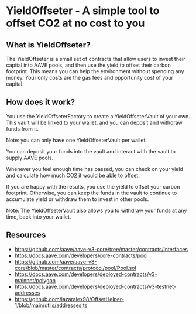 # YieldOffseter - A simple tool to offset CO2 at no cost to you

## What is YieldOffseter?

The YieldOffseter is a small set of contracts that allow users to invest their capital into AAVE pools, and then use the yield to offset their carbon footprint. This means you can help the environment without spending any money. Your only costs are the gas fees and opportunity cost of your capital.

## How does it work?

You use the YieldOffseterFactory to create a YieldOffseterVault of your own. This vault will be linked to your wallet, and you can deposit and withdraw funds from it.

Note: you can only have one YieldOffseterVault per wallet.

You can deposit your funds into the vault and interact with the vault to supply AAVE pools.

Whenever you feel enough time has passed, you can check on your yield and calculate how much CO2 it would be able to offset.

If you are happy with the results, you use the yield to offset your carbon footprint. Otherwise, you can keep the funds in the vault to continue to accumulate yield or withdraw them to invest in other pools.

Note: The YieldOffseterVault also allows you to withdraw your funds at any time, back into your wallet.

## Resources

- https://github.com/aave/aave-v3-core/tree/master/contracts/interfaces
- https://docs.aave.com/developers/core-contracts/pool
- https://github.com/aave/aave-v3-core/blob/master/contracts/protocol/pool/Pool.sol
- https://docs.aave.com/developers/deployed-contracts/v3-mainnet/polygon
- https://docs.aave.com/developers/deployed-contracts/v3-testnet-addresses
- https://github.com/lazaralex98/OffsetHelper-1/blob/main/utils/addresses.ts

